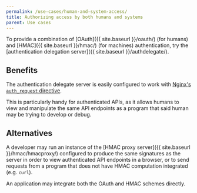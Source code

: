 ```yaml
---
permalink: /use-cases/human-and-system-access/
title: Authorizing access by both humans and systems
parent: Use cases
---
```

To provide a combination of [OAuth]({{ site.baseurl }}/oauth/) (for humans) and
[HMAC]({{ site.baseurl }}/hmac/) (for machines) authentication, try the
[authentication delegation server]({{ site.baseurl }}/authdelegate/).

## Benefits

The authentication delegate server is easily configured to work with
[Nginx's `auth_request` directive](http://nginx.org/en/docs/http/ngx_http_auth_request_module.html).

This is particularly handy for authenticated APIs, as it allows humans to view
and manipulate the same API endpoints as a program that said human may be
trying to develop or debug.  

## Alternatives

A developer may run an instance of the [HMAC proxy
server]({{ site.baseurl }}/hmac/hmacproxy/) configured to produce the same
signatures as the server in order to view authenticated API endpoints in a
browser, or to send requests from a program that does not have HMAC
computation integrated (e.g. `curl`).

An application may integrate both the OAuth and HMAC schemes directly.
